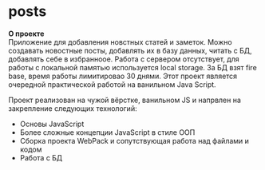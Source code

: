 # posts

**О проекте**  
Приложение для добавления новстных статей и заметок. Можно создавать новостные посты, добавлять их в базу данных, читать с БД, добавлять себе в избранноое. Работа с сервером отсутствует, для работы с локальной памятью используется local storage. За БД взят fire base, время работы лимитировао 30 днями.
Этот проект является очередной практической работой на ванильном Java Script.  

Проект реализован на чужой вёрстке, ванильном JS и напрвлен на закрепление следующих технологий:
* Основы JavaScript
* Более сложные концепции JavaScript в стиле ООП
* Сборка проекта WebPack и сопутствующая работа над файлами и кодом
* Работа с БД

